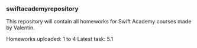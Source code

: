 ### swiftacademyrepository

This repository will contain all homeworks for Swift Academy courses made by Valentin.

Homeworks uploaded: 1 to 4
Latest task: 5.1
